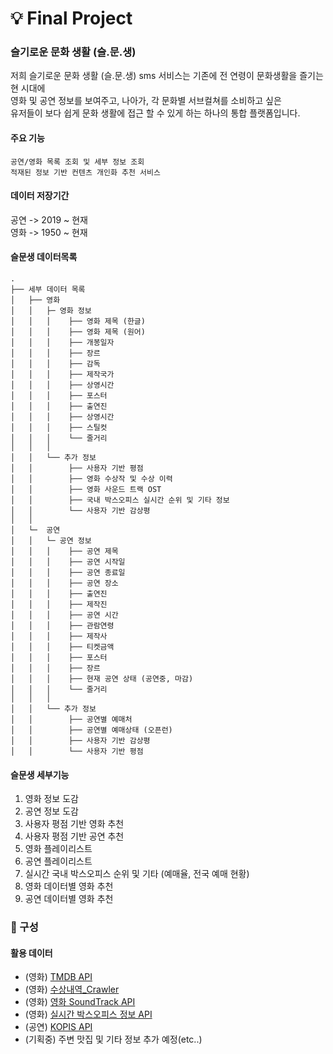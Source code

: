 # 💡 Final Project


### 슬기로운 문화 생활 (슬.문.생)

저희 슬기로운 문화 생활 (슬.문.생) sms 서비스는 기존에 전 연령이 문화생활을 즐기는 현 시대에 <br>
영화 및 공연 정보를 보여주고, 나아가, 각 문화별 서브컬쳐를 소비하고 싶은 <br>
유저들이 보다 쉽게 문화 생활에 접근 할 수 있게 하는 하나의 통합 플랫폼입니다.


#### 주요 기능
```
공연/영화 목록 조회 및 세부 정보 조회
적재된 정보 기반 컨텐츠 개인화 추천 서비스
```

#### 데이터 저장기간

공연 -> 2019 ~ 현재 <br>
영화 -> 1950 ~ 현재

#### 슬문생 데이터목록

```
.
├── 세부 데이터 목록
│   ├── 영화
│   │   ├─ 영화 정보
│   │   │    ├── 영화 제목 (한글)
│   │   │    ├── 영화 제목 (원어)
│   │   │    ├── 개봉일자
│   │   │    ├── 장르
│   │   │    ├── 감독
│   │   │    ├── 제작국가
│   │   │    ├── 상영시간
│   │   │    ├── 포스터
│   │   │    ├── 출연진
│   │   │    ├── 상영시간
│   │   │    ├── 스틸컷
│   │   │    └── 줄거리
│   │   │
│   │   └── 추가 정보
│   │        ├── 사용자 기반 평점
│   │        ├── 영화 수상작 및 수상 이력
│   │        ├── 영화 사운드 트랙 OST
│   │        ├── 국내 박스오피스 실시간 순위 및 기타 정보
│   │        └── 사용자 기반 감상평
│   │
│   └─  공연
│   │   └─ 공연 정보
│   │   │    ├── 공연 제목
│   │   │    ├── 공연 시작일
│   │   │    ├── 공연 종료일
│   │   │    ├── 공연 장소
│   │   │    ├── 출연진
│   │   │    ├── 제작진
│   │   │    ├── 공연 시간
│   │   │    ├── 관람연령
│   │   │    ├── 제작사
│   │   │    ├── 티켓금액
│   │   │    ├── 포스터
│   │   │    ├── 장르
│   │   │    ├── 현재 공연 상태 (공연중, 마감)
│   │   │    └── 줄거리
│   │   │
│   │   └── 추가 정보
│   │        ├── 공연별 예매처
│   │        ├── 공연별 예매상태 (오픈런)
│   │        ├── 사용자 기반 감상평
│   │        └── 사용자 기반 평점

```
#### 슬문생 세부기능

1. 영화 정보 도감
2. 공연 정보 도감
3. 사용자 평점 기반 영화 추천
4. 사용자 평점 기반 공연 추천
5. 영화 플레이리스트
6. 공연 플레이리스트
7. 실시간 국내 박스오피스 순위 및 기타 (예매율, 전국 예매 현황)
8. 영화 데이터별 영화 추천
9. 공연 데이터별 영화 추천


### 🔎 구성

####  활용 데이터

- (영화) [TMDB API](https://www.kobis.or.kr/kobis/business/main/main.do)
- (영화) [수상내역_Crawler](https://imdb.com)
- (영화) [영화 SoundTrack API](https://spotify.com)
- (영화) [실시간 박스오피스 정보 API](https://kobis.or.kr)
- (공연) [KOPIS API](https://www.kopis.or.kr/por/main/main.do)
- (기획중) 주변 맛집 및 기타 정보 추가 예정(etc..)

